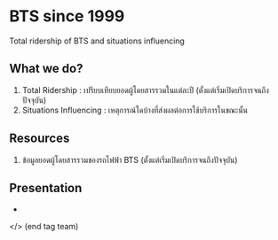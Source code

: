 # BTS since 1999
Total ridership of BTS and situations influencing

## What we do?
1. Total Ridership :
   เปรียบเทียบยอดผู้โดยสารรวมในแต่ละปี (ตั้งแต่เริ่มเปิดบริการจนถึงปัจจุบัน)
2. Situations Influencing :
   เหตุการณ์ใดบ้างที่ส่งผลต่อการใช้บริการในขณะนั้น

## Resources
1. ข้อมูลยอดผู้โดยสารรวมของรถไฟฟ้า BTS (ตั้งแต่เริ่มเปิดบริการจนถึงปัจจุบัน)

## Presentation
-

</> (end tag team)
